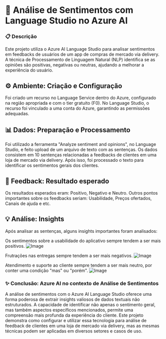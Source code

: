 # 💭 Análise de Sentimentos com Language Studio no Azure AI

### 📋 Descrição

Este projeto utiliza o Azure AI Language Studio para analisar sentimentos em feedbacks de usuários de um app de compras de mercado via delivery. A técnica de Processamento de Linguagem Natural (NLP) identifica se as opiniões são positivas, negativas ou neutras, ajudando a melhorar a experiência do usuário.

## ⚙️ Ambiente: Criação e Configuração

Foi criado um recurso no Language Service dentro do Azure, configurado na região apropriada e com o tier gratuito (F0).
No Language Studio, o recurso foi vinculado a uma conta do Azure, garantindo as permissões adequadas.

## 📊 Dados: Preparação e Processamento

Foi utilizado a ferramenta "Analyze sentiment and opinions", no Language Studio, e feito upload de um arquivo de texto com as sentenças.
Os dados consistem em 10 sentenças relacionadas a feedbacks de clientes em uma loja de mercado via delivery.
Após isso, foi processado o texto para identificar os sentimentos gerais dos clientes.

## 📑 Feedback: Resultado esperado

Os resultados esperados eram: Positivo, Negativo e Neutro.
Outros pontos importantes sobre os feedbacks seriam: Usabilidade, Preços ofertados, Canais de ajuda e etc.

## 💡 Análise: Insights
Após analisar as sentenças, alguns insights importantes foram analisados:

Os sentimentos sobre a usabilidade do aplicativo sempre tendem a ser mais positivos.
![Image](https://github.com/user-attachments/assets/73bdb033-a9f1-4cb0-9408-b7839ddfaa70)

Frutrações nas entregas sempre tendem a ser mais negativos.
![Image](https://github.com/user-attachments/assets/225054de-af50-4348-a63f-35703d99deb6)

Atendimento e suporte ao cliente sempre tendem a ser mais neutro, por conter uma condição "mas" ou "porém".
![Image](https://github.com/user-attachments/assets/01e6eeca-499c-44f0-b8fe-4a8f091619eb)

### ✨ Conclusão: Azure AI no contexto de Análise de Sentimentos

A análise de sentimentos com o Azure AI Language Studio oferece uma forma poderosa de extrair insights valiosos de dados textuais não estruturados. A capacidade de identificar não apenas o sentimento geral, mas também aspectos específicos mencionados, permite uma compreensão mais profunda da experiência do cliente.
Este projeto demonstra como configurar e utilizar essa tecnologia para análise de feedback de clientes em uma loja de mercado via delivery, mas as mesmas técnicas podem ser aplicadas em diversos setores e casos de uso.
